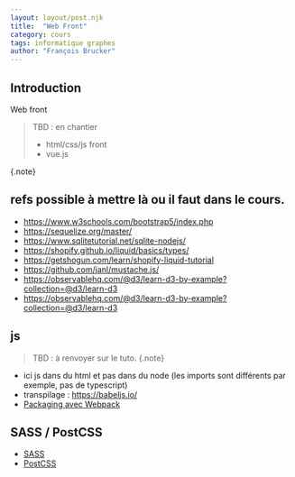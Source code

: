 ```yaml
---
layout: layout/post.njk 
title:  "Web Front"
category: cours
tags: informatique graphes
author: "François Brucker"
---
```


## Introduction

Web front

> TBD : en chantier
> * html/css/js front
> * vue.js


{.note}

## refs possible à mettre là ou il faut dans le cours.

* <https://www.w3schools.com/bootstrap5/index.php>
* <https://sequelize.org/master/>
* <https://www.sqlitetutorial.net/sqlite-nodejs/>
* <https://shopify.github.io/liquid/basics/types/>
* <https://getshogun.com/learn/shopify-liquid-tutorial>
* <https://github.com/janl/mustache.js/>
* <https://observablehq.com/@d3/learn-d3-by-example?collection=@d3/learn-d3>
* <https://observablehq.com/@d3/learn-d3-by-example?collection=@d3/learn-d3>


## js 

> TBD : à renvoyer sur le tuto.
{.note}

* ici js dans du html et pas dans du node (les imports sont différents par exemple, pas de typescript)
* transpilage : <https://babeljs.io/>
* [Packaging avec Webpack](https://francoisbrucker.github.io/cours_informatique/cours/web/front/webpack)



## SASS / PostCSS
* [SASS](https://francoisbrucker.github.io/cours_informatique/cours/web/front/sass)
* [PostCSS](https://francoisbrucker.github.io/cours_informatique/cours/web/front/postcss)
